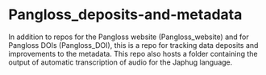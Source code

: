 # Pangloss_deposits-and-metadata
In addition to repos for the Pangloss website (Pangloss_website) and for Pangloss DOIs (Pangloss_DOI), this is a repo for tracking data deposits and improvements to the metadata.
This repo also hosts a folder containing the output of automatic transcription of audio for the Japhug language.
